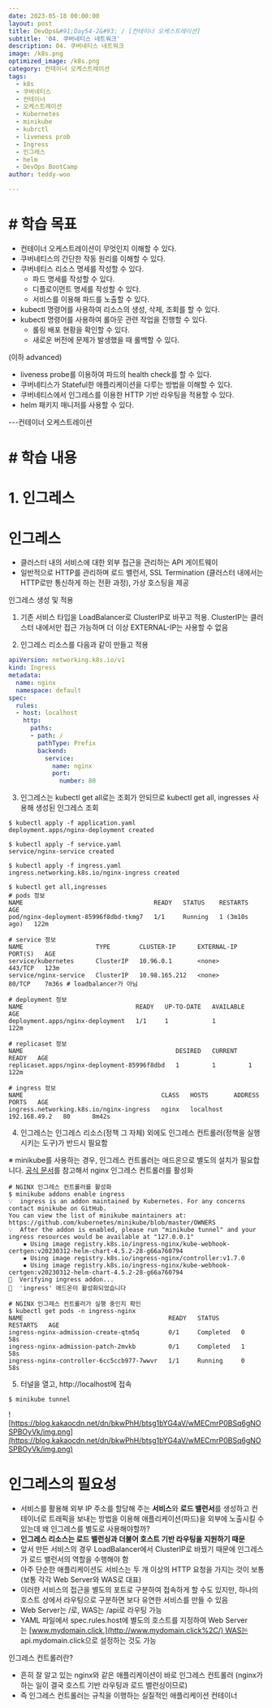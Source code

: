 ```yaml
---
date: 2023-05-18 00:00:00
layout: post
title: DevOps&#91;Day54-2&#93; / [컨테이너 오케스트레이션]
subtitle: '04. 쿠버네티스 네트워크'
description: 04. 쿠버네티스 네트워크
image: /k8s.png
optimized_image: /k8s.png
category: 컨테이너 오케스트레이션
tags:
  - k8s
  - 쿠버네티스
  - 컨테이너
  - 오케스트레이션
  - Kubernetes
  - minikube
  - kubrctl
  - liveness prob
  - Ingress
  - 인그레스
  - helm
  - DevOps BootCamp
author: teddy-woo

---
```


# **# 학습 목표**

- 컨테이너 오케스트레이션이 무엇인지 이해할 수 있다.
- 쿠버네티스의 간단한 작동 원리를 이해할 수 있다.
- 쿠버네티스 리소스 명세를 작성할 수 있다.
    - 파드 명세를 작성할 수 있다.
    - 디플로이먼트 명세를 작성할 수 있다.
    - 서비스를 이용해 파드를 노출할 수 있다.
- kubectl 명령어를 사용하여 리소스의 생성, 삭제, 조회를 할 수 있다.
- kubectl 명령어를 사용하여 롤아웃 관련 작업을 진행할 수 있다.
    - 롤링 배포 현황을 확인할 수 있다.
    - 새로운 버전에 문제가 발생했을 때 롤백할 수 있다.

(이하 advanced)

- liveness probe를 이용하여 파드의 health check를 할 수 있다.
- 쿠버네티스가 Stateful한 애플리케이션을 다루는 방법을 이해할 수 있다.
- 쿠버네티스에서 인그레스를 이용한 HTTP 기반 라우팅을 적용할 수 있다.
- helm 패키지 매니저를 사용할 수 있다.

---컨테이너 오케스트레이션

# **# 학습 내용**

# 1. 인그레스

# 인그레스

- 클러스터 내의 서비스에 대한 외부 접근을 관리하는 API 게이트웨이
- 일반적으로 HTTP를 관리하며 로드 밸런서, SSL Termination (클러스터 내에서는 HTTP로만 통신하게 하는 전환 과정), 가상 호스팅을 제공

인그레스 생성 및 적용

1) 기존 서비스 타입을 LoadBalancer로 ClusterIP로 바꾸고 적용. ClusterIP는 클러스터 내에서만 접근 가능하며 더 이상 EXTERNAL-IP는 사용할 수 없음

2) 인그레스 리소스를 다음과 같이 만들고 적용

```yaml
apiVersion: networking.k8s.io/v1
kind: Ingress
metadata:
  name: nginx
  namespace: default
spec:
  rules:
  - host: localhost
    http:
      paths:
      - path: /
        pathType: Prefix
        backend:
          service:
            name: nginx
            port:
              number: 80
```

3) 인그레스는 kubectl get all로는 조회가 안되므로 kubectl get all, ingresses 사용해 생성된 인그레스 조회

```
$ kubectl apply -f application.yaml
deployment.apps/nginx-deployment created

$ kubectl apply -f service.yaml
service/nginx-service created

$ kubectl apply -f ingress.yaml
ingress.networking.k8s.io/nginx-ingress created

$ kubectl get all,ingresses
# pods 정보
NAME                                    READY   STATUS    RESTARTS        AGE
pod/nginx-deployment-85996f8dbd-tkmg7   1/1     Running   1 (3m10s ago)   122m

# service 정보
NAME                    TYPE        CLUSTER-IP      EXTERNAL-IP   PORT(S)   AGE
service/kubernetes      ClusterIP   10.96.0.1       <none>        443/TCP   123m
service/nginx-service   ClusterIP   10.98.165.212   <none>        80/TCP    7m36s # loadbalancer가 아님

# deployment 정보
NAME                               READY   UP-TO-DATE   AVAILABLE   AGE
deployment.apps/nginx-deployment   1/1     1            1           122m

# replicaset 정보
NAME                                          DESIRED   CURRENT   READY   AGE
replicaset.apps/nginx-deployment-85996f8dbd   1         1         1       122m

# ingress 정보
NAME                                      CLASS   HOSTS       ADDRESS        PORTS   AGE
ingress.networking.k8s.io/nginx-ingress   nginx   localhost   192.168.49.2   80      8m42s
```

4) 인그레스는 인그레스 리소스(정책 그 자체) 외에도 인그레스 컨트롤러(정책을 실행시키는 도구)가 반드시 필요함

※ minikube를 사용하는 경우, 인그레스 컨트롤러는 애드온으로 별도의 설치가 필요합니다. [공식 문서](https://kubernetes.io/ko/docs/tasks/access-application-cluster/ingress-minikube/)를 참고해서 nginx 인그레스 컨트롤러를 활성화

```
# NGINX 인그레스 컨트롤러를 활성화
$ minikube addons enable ingress
💡  ingress is an addon maintained by Kubernetes. For any concerns contact minikube on GitHub.
You can view the list of minikube maintainers at: https://github.com/kubernetes/minikube/blob/master/OWNERS
💡  After the addon is enabled, please run "minikube tunnel" and your ingress resources would be available at "127.0.0.1"
    ▪ Using image registry.k8s.io/ingress-nginx/kube-webhook-certgen:v20230312-helm-chart-4.5.2-28-g66a760794
    ▪ Using image registry.k8s.io/ingress-nginx/controller:v1.7.0
    ▪ Using image registry.k8s.io/ingress-nginx/kube-webhook-certgen:v20230312-helm-chart-4.5.2-28-g66a760794
🔎  Verifying ingress addon...
🌟  'ingress' 애드온이 활성화되었습니다

# NGINX 인그레스 컨트롤러가 실행 중인지 확인
$ kubectl get pods -n ingress-nginx
NAME                                        READY   STATUS      RESTARTS   AGE
ingress-nginx-admission-create-qtm5q        0/1     Completed   0          58s
ingress-nginx-admission-patch-2mvkb         0/1     Completed   1          58s
ingress-nginx-controller-6cc5ccb977-7wwvr   1/1     Running     0          58s
```

5) 터널을 열고, http://localhost에 접속

```
$ minikube tunnel
```

![https://blog.kakaocdn.net/dn/bkwPhH/btsg1bYG4aV/wMECmrP0BSq6gNOSPBOyVk/img.png](https://blog.kakaocdn.net/dn/bkwPhH/btsg1bYG4aV/wMECmrP0BSq6gNOSPBOyVk/img.png)

# 인그레스의 필요성

- 서비스를 활용해 외부 IP 주소를 할당해 주는 **서비스**와 **로드 밸런서**를 생성하고 컨테이너로 트래픽을 보내는 방법을 이용해 애플리케이션(파드)을 외부에 노출시킬 수 있는데 왜 인그레스를 별도로 사용해야할까?
- **인그레스 리소스는 로드 밸런싱과 더불어 호스트 기반 라우팅을 지원하기 때문**
- 앞서 만든 서비스의 경우 LoadBalancer에서 ClusterIP로 바꿨기 때문에 인그레스가 로드 밸런서의 역할을 수행해야 함
- 아주 단순한 애플리케이션도 서비스는 두 개 이상의 HTTP 요청을 가지는 것이 보통 (보통 각각 Web Server와 WAS로 대표)
- 이러한 서비스의 접근을 별도의 포트로 구분하여 접속하게 할 수도 있지만, 하나의 호스트 상에서 라우팅으로 구분하면 보다 유연한 서비스를 만들 수 있음
- Web Server는 /로, WAS는 /api로 라우팅 가능
- YAML 파일에서 spec.rules.host에 별도의 호스트를 지정하여 Web Server는 [www.mydomain.click,](http://www.mydomain.click%2C/) WAS는 api.mydomain.click으로 설정하는 것도 가능

인그레스 컨트롤러란?

- 흔히 잘 알고 있는 nginx와 같은 애플리케이션이 바로 인그레스 컨트롤러 (nginx가 하는 일이 결국 호스트 기반 라우팅과 로드 밸런싱이므로)
- 즉 인그레스 컨트롤러는 규칙을 이행하는 실질적인 애플리케이션 컨테이너